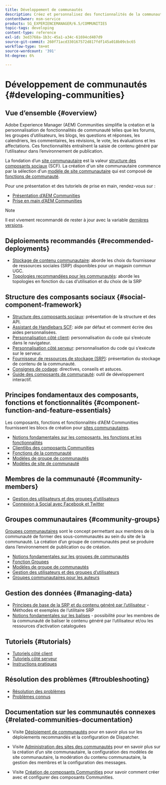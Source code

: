 ```yaml
---
title: Développement de communautés
description: Créez et personnalisez des fonctionnalités de la communauté telles que des forums, des groupes d’utilisateurs, etc.
contentOwner: msm-service
products: SG_EXPERIENCEMANAGER/6.5/COMMUNITIES
topic-tags: developing
content-type: reference
exl-id: 3ed3768a-1b3c-45a1-a34c-61694cd407d9
source-git-commit: 260f71acd330167572d817fdf145a018b09cbc65
workflow-type: tm+mt
source-wordcount: '391'
ht-degree: 6%

---
```


# Développement de communautés  {#developing-communities}

## Vue d’ensemble {#overview}

Adobe Experience Manager (AEM) Communities simplifie la création et la personnalisation de fonctionnalités de communauté telles que les forums, les groupes d’utilisateurs, les blogs, les questions et réponses, les calendriers, les commentaires, les révisions, le vote, les évaluations et les affectations. Ces fonctionnalités entraînent la saisie de contenu généré par l’utilisateur dans l’environnement de publication.

La fondation d’un [site communautaire](overview.md#communitiessites) est la valeur [structure des composants sociaux](scf.md) (SCF). La création d&#39;un site communautaire commence par la sélection d&#39;un [modèle de site communautaire](sites-console.md) qui est composé de [fonctions de communauté](functions.md).

Pour une présentation et des tutoriels de prise en main, rendez-vous sur :

* [Présentation d’AEM Communities](overview.md)
* [Prise en main d’AEM Communities](getting-started.md)

>[!NOTE]
> 
>Il est vivement recommandé de rester à jour avec la variable [dernières versions](deploy-communities.md#latest-releases).

## Déploiements recommandés {#recommended-deployments}

* [Stockage de contenu communautaire](working-with-srp.md): aborde les choix du fournisseur de ressources sociales (SRP) disponibles pour un magasin commun UGC.
* [Topologies recommandées pour les communautés](topologies.md): aborde les topologies en fonction du cas d’utilisation et du choix de la SRP

## Structure des composants sociaux {#social-component-framework}

* [Structure des composants sociaux](scf.md): présentation de la structure et des API.
* [Assistant de Handlebars SCF](handlebars-helpers.md): aide par défaut et comment écrire des aides personnalisées.
* [Personnalisation côté client](client-customize.md): personnalisation du code qui s’exécute dans le navigateur.
* [Personnalisation côté serveur](server-customize.md): personnalisation du code qui s’exécute sur le serveur.
* [Fournisseur de ressources de stockage (SRP)](srp.md): présentation du stockage de contenu de la communauté.
* [Consignes de codage](code-guide.md): directives, conseils et astuces.
* [Guide des composants de communauté](components-guide.md): outil de développement interactif.

## Principes fondamentaux des composants, fonctions et fonctionnalités {#component-function-and-feature-essentials}

Les composants, fonctions et fonctionnalités d’AEM Communities fournissent les blocs de création pour [sites communautaires](sites-console.md).

* [Notions fondamentales sur les composants, les fonctions et les fonctionnalités](essentials.md)
* [Clientlibs des composants Communities](clientlibs.md)
* [Fonctions de la communauté](functions.md)
* [Modèles de groupe de communautés](tools-groups.md)
* [Modèles de site de communauté](sites.md)

## Membres de la communauté {#community-members}

* [Gestion des utilisateurs et des groupes d’utilisateurs](users.md)
* [Connexion à Social avec Facebook et Twitter](social-login.md)

## Groupes communautaires {#community-groups}

[Groupes communautaires](overview.md#communitygroups) sont le concept permettant aux membres de la communauté de former des sous-communautés au sein du site de la communauté. La création d’un groupe de communautés peut se produire dans l’environnement de publication ou de création.

* [Notions fondamentales sur les groupes de communautés](essentials-groups.md)
* [Fonction Groupes](functions.md#groups-function)
* [Modèles de groupe de communautés](tools-groups.md)
* [Gestion des utilisateurs et des groupes d’utilisateurs](users.md)
* [Groupes communautaires pour les auteurs](creating-groups.md)

## Gestion des données {#managing-data}

* [Principes de base de la SRP et du contenu généré par l’utilisateur](srp-and-ugc.md) - Méthodes et exemples de l’utilitaire SRP
* [Notions fondamentales sur les balises](tag.md) - possibilité pour les membres de la communauté de baliser le contenu généré par l’utilisateur et/ou les ressources d’activation cataloguées

## Tutoriels {#tutorials}

* [Tutoriels côté client](tutorials.md#client-side-customization)
* [Tutoriels côté serveur](tutorials.md#server-side-customization)
* [Instructions pratiques](tutorials.md#how-to-instructions)

## Résolution des problèmes {#troubleshooting}

* [Résolution des problèmes](troubleshooting.md)
* [Problèmes connus](/help/release-notes/release-notes.md)

## Documentation sur les communautés connexes {#related-communities-documentation}

* Visite [Déploiement de communautés](deploy-communities.md) pour en savoir plus sur les déploiements recommandés et la configuration de Dispatcher.

* Visite [Administration des sites des communautés](administer-landing.md) pour en savoir plus sur la création d’un site communautaire, la configuration des modèles de site communautaire, la modération du contenu communautaire, la gestion des membres et la configuration des messages.

* Visite [Création de composants Communities](author-communities.md) pour savoir comment créer avec et configurer des composants Communities.
